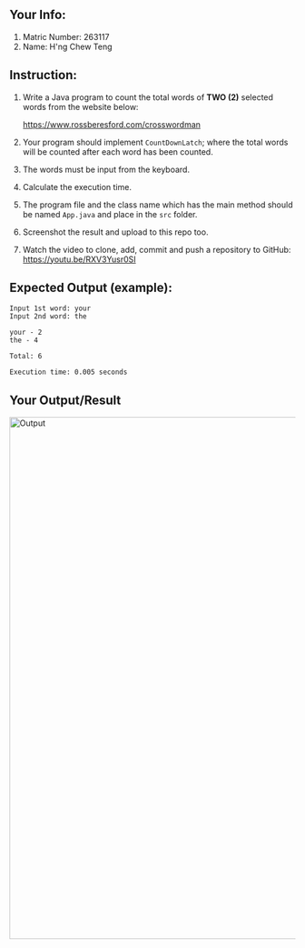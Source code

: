 ## Your Info:
1. Matric Number: 263117
1. Name: H'ng Chew Teng

## Instruction:

1. Write a Java program to count the total words of __TWO (2)__ selected words from the website below:

   https://www.rossberesford.com/crosswordman

1. Your program should implement `CountDownLatch`; where the total words will be counted after each word has been counted.

1. The words must be input from the keyboard.

1. Calculate the execution time.

1. The program file and the class name which has the main method should be named `App.java` and place in the `src` folder.

1. Screenshot the result and upload to this repo too.

1. Watch the video to clone, add, commit and push a repository to GitHub: https://youtu.be/RXV3Yusr0SI


## Expected Output (example):
```
Input 1st word: your
Input 2nd word: the

your - 2
the - 4

Total: 6

Execution time: 0.005 seconds
```


## Your Output/Result
<img width="918" alt="Output" src="https://user-images.githubusercontent.com/51124053/121319187-8b783b80-c93e-11eb-8cb8-641648f11b8d.png">

